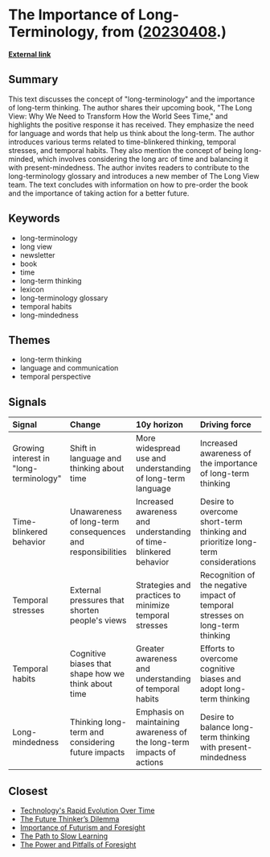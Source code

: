 # __The Importance of Long-Terminology__, from ([20230408](https://kghosh.substack.com/p/20230408).)

__[External link](https://longviewer.substack.com/p/the-lexicon-of-long-terminology?utm_source=substack&utm_medium=email)__



## Summary

This text discusses the concept of "long-terminology" and the importance of long-term thinking. The author shares their upcoming book, "The Long View: Why We Need to Transform How the World Sees Time," and highlights the positive response it has received. They emphasize the need for language and words that help us think about the long-term. The author introduces various terms related to time-blinkered thinking, temporal stresses, and temporal habits. They also mention the concept of being long-minded, which involves considering the long arc of time and balancing it with present-mindedness. The author invites readers to contribute to the long-terminology glossary and introduces a new member of The Long View team. The text concludes with information on how to pre-order the book and the importance of taking action for a better future.

## Keywords

* long-terminology
* long view
* newsletter
* book
* time
* long-term thinking
* lexicon
* long-terminology glossary
* temporal habits
* long-mindedness

## Themes

* long-term thinking
* language and communication
* temporal perspective

## Signals

| Signal                                 | Change                                                     | 10y horizon                                                           | Driving force                                                                  |
|:---------------------------------------|:-----------------------------------------------------------|:----------------------------------------------------------------------|:-------------------------------------------------------------------------------|
| Growing interest in "long-terminology" | Shift in language and thinking about time                  | More widespread use and understanding of long-term language           | Increased awareness of the importance of long-term thinking                    |
| Time-blinkered behavior                | Unawareness of long-term consequences and responsibilities | Increased awareness and understanding of time-blinkered behavior      | Desire to overcome short-term thinking and prioritize long-term considerations |
| Temporal stresses                      | External pressures that shorten people's views             | Strategies and practices to minimize temporal stresses                | Recognition of the negative impact of temporal stresses on long-term thinking  |
| Temporal habits                        | Cognitive biases that shape how we think about time        | Greater awareness and understanding of temporal habits                | Efforts to overcome cognitive biases and adopt long-term thinking              |
| Long-mindedness                        | Thinking long-term and considering future impacts          | Emphasis on maintaining awareness of the long-term impacts of actions | Desire to balance long-term thinking with present-mindedness                   |

## Closest

* [Technology's Rapid Evolution Over Time](9d6464c96612c9edb19cf4f53bd26faf)
* [The Future Thinker’s Dilemma](670b7a7f03caef5935520a962c78dd5a)
* [Importance of Futurism and Foresight](722ade56971a2446200f7ba6666eb4c1)
* [The Path to Slow Learning](042cf62855760b54fa5a194db9e6cf11)
* [The Power and Pitfalls of Foresight](e11adc0adef22064e0ee2b531341ff07)